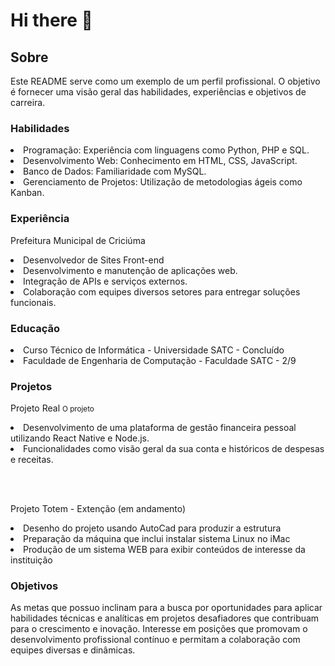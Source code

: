 # Hi there 👋

## Sobre
Este README serve como um exemplo de um perfil profissional. O objetivo é fornecer uma visão geral das habilidades, experiências e objetivos de carreira.

### Habilidades
<li>Programação: Experiência com linguagens como Python, PHP e SQL.</li>
<li>Desenvolvimento Web: Conhecimento em HTML, CSS, JavaScript.</li>
<li>Banco de Dados: Familiaridade com MySQL.</li>
<li>Gerenciamento de Projetos: Utilização de metodologias ágeis como Kanban.</li>

### Experiência
Prefeitura Municipal de Criciúma
<li>Desenvolvedor de Sites Front-end</li>
<li>Desenvolvimento e manutenção de aplicações web.</li>
<li>Integração de APIs e serviços externos.</li>
<li>Colaboração com equipes diversos setores para entregar soluções funcionais.</li>
  
  
### Educação
<li>Curso Técnico de Informática - Universidade SATC - Concluído</li>
<li>Faculdade de Engenharia de Computação - Faculdade SATC - 2/9</li>
  
### Projetos
Projeto Real
<small>O projeto</small>
<li>Desenvolvimento de uma plataforma de gestão financeira pessoal utilizando React Native e Node.js.</li>
<li>Funcionalidades como visão geral da sua conta e históricos de despesas e receitas.</li>

<br><br>

Projeto Totem - Extenção (em andamento)
<li>Desenho do projeto usando AutoCad para produzir a estrutura</li>
<li>Preparação da máquina que inclui instalar sistema Linux no iMac</li>
<li>Produção de um sistema WEB para exibir conteúdos de interesse da instituição</li>
  
### Objetivos

As metas que possuo inclinam para a busca por oportunidades para aplicar habilidades técnicas e analíticas em projetos desafiadores que contribuam para o crescimento e inovação. Interesse em posições que promovam o desenvolvimento profissional contínuo e permitam a colaboração com equipes diversas e dinâmicas.

<!-- **daviChechetto/daviChechetto** is a ✨ _special_ ✨ repository because its `README.md` (this file) appears on your GitHub profile. 

- 🔭 I’m currently working on ...
- 🌱 I’m currently learning ...
- 👯 I’m looking to collaborate on ...
- 🤔 I’m looking for help with ...
- 💬 Ask me about ...
- 📫 How to reach me: ...
- 😄 Pronouns: ...
- ⚡ Fun fact: ...
-->
